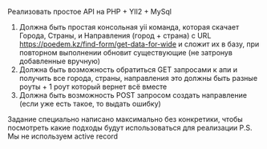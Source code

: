 Реализовать простое API на PHP + YII2 + MySql
1. Должна быть простая консольная yii команда, которая скачает Города, Страны, и Направления (город + страна) с URL https://poedem.kz/find-form/get-data-for-wide и сложит их в базу, при повторном выполнении обновит существующие (не затронув добавленные вручную)
2. Должна быть возможность обратиться GET запросами к апи и получить все города, страны, направления это должны быть разные роуты + 1 роут который вернет всё вместе
3. Должна быть возможность POST запросом создать направление (если уже есть такое, то выдать ошибку)

Задание специально написано максимально без конкретики, чтобы посмотреть какие подходы будут использоваться для реализации
P.S. Мы не используем active record
